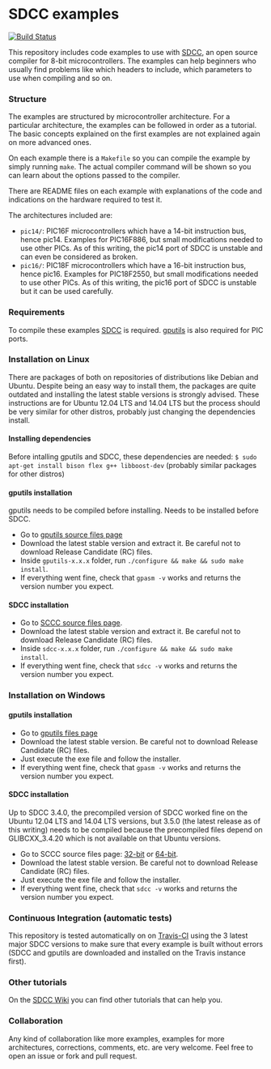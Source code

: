 SDCC examples
=============

[![Build Status](https://travis-ci.org/diegoherranz/sdcc-examples.svg?branch=master)](https://travis-ci.org/diegoherranz/sdcc-examples)

This repository includes code examples to use with [SDCC](http://sdcc.sourceforge.net/), an open source compiler for 8-bit microcontrollers. The examples can help beginners who usually find problems like which headers to include, which parameters to use when compiling and so on.

### Structure

The examples are structured by microcontroller architecture. For a particular architecture, the examples can be followed in order as a tutorial. The basic concepts explained on the first examples are not explained again on more advanced ones.

On each example there is a `Makefile` so you can compile the example by simply running `make`. The actual compiler command will be shown so you can learn about the options passed to the compiler.

There are README files on each example with explanations of the code and indications on the hardware required to test it.

The architectures included are:

- `pic14/`: PIC16F microcontrollers which have a 14-bit instruction bus, hence pic14. Examples for PIC16F886, but small modifications needed to use other PICs. As of this writing, the pic14 port of SDCC is unstable and can even be considered as broken. 
- `pic16/`: PIC18F microcontrollers which have a 16-bit instruction bus, hence pic16. Examples for PIC18F2550, but small modifications needed to use other PICs. As of this writing, the pic16 port of SDCC is unstable but it can be used carefully.

### Requirements
To compile these examples [SDCC](http://sdcc.sourceforge.net/) is required. [gputils](http://gputils.sourceforge.net/) is also required for PIC ports.

### Installation on Linux
There are packages of both on repositories of distributions like Debian and Ubuntu. Despite being an easy way to install them, the packages are quite outdated and installing the latest stable versions is strongly advised. These instructions are for Ubuntu 12.04 LTS and 14.04 LTS but the process should be very similar for other distros, probably just changing the dependencies install. 

#### Installing dependencies
Before intalling gputils and SDCC, these dependencies are needed:
`$ sudo apt-get install bison flex g++ libboost-dev` (probably similar packages for other distros)

#### gputils installation
gputils needs to be compiled before installing. Needs to be installed before SDCC.

  - Go to [gputils source files page](http://sourceforge.net/projects/gputils/files/gputils/)
  - Download the latest stable version and extract it. Be careful not to download Release Candidate (RC) files.
  - Inside `gputils-x.x.x` folder, run `./configure && make && sudo make install`.
  - If everything went fine, check that `gpasm -v` works and returns the version number you expect.

#### SDCC installation

  - Go to [SCCC source files page](http://sourceforge.net/projects/sdcc/files/sdcc/).
  - Download the latest stable version and extract it. Be careful not to download Release Candidate (RC) files.
  - Inside `sdcc-x.x.x` folder, run `./configure && make && sudo make install`.
  - If everything went fine, check that `sdcc -v` works and returns the version number you expect.

### Installation on Windows

#### gputils installation

  - Go to [gputils files page](http://sourceforge.net/projects/gputils/files/gputils-win32/)
  - Download the latest stable version. Be careful not to download Release Candidate (RC) files.
  - Just execute the exe file and follow the installer.
  - If everything went fine, check that `gpasm -v` works and returns the version number you expect.

#### SDCC installation
Up to SDCC 3.4.0, the precompiled version of SDCC worked fine on the Ubuntu 12.04 LTS and 14.04 LTS versions, but 3.5.0 (the latest release as of this writing) needs to be compiled because the precompiled files depend on GLIBCXX_3.4.20 which is not available on that Ubuntu versions.

  - Go to SCCC source files page: [32-bit](http://sourceforge.net/projects/sdcc/files/sdcc-win32/) or [64-bit](http://sourceforge.net/projects/sdcc/files/sdcc-win64/).
  - Download the latest stable version. Be careful not to download Release Candidate (RC) files.
  - Just execute the exe file and follow the installer.
  - If everything went fine, check that `sdcc -v` works and returns the version number you expect.

### Continuous Integration (automatic tests)
This repository is tested automatically on on [Travis-CI](https://travis-ci.org/diegoherranz/sdcc-examples/builds) using the 3 latest major SDCC versions to make sure that every example is built without errors (SDCC and gputils are downloaded and installed on the Travis instance first).

### Other tutorials
On the [SDCC Wiki](http://sdcc.sourceforge.net/mediawiki/index.php/SDCC_tutorial) you can find other tutorials that can help you.

### Collaboration
Any kind of collaboration like more examples, examples for more architectures, corrections, comments, etc. are very welcome. Feel free to open an issue or fork and pull request.
